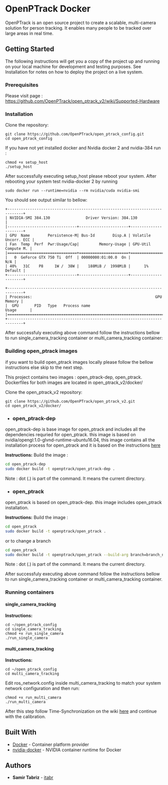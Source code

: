 # OpenPTrack Docker

OpenPTrack is an open source project to create a scalable, multi-camera solution for person tracking.
It enables many people to be tracked over large areas in real time.

## Getting Started

The following instructions will get you a copy of the project up and running on your local machine for development and testing purposes. See Installation for notes on how to deploy the project on a live system.

### Prerequisites
Please visit page : https://github.com/OpenPTrack/open_ptrack_v2/wiki/Supported-Hardware

### Installation

Clone the repository:

```
git clone https://github.com/OpenPTrack/open_ptrack_config.git
cd open_ptrack_config
```

If you have not yet installed docker and Nvidia docker 2 and nvidia-384 run :

```
chmod +x setup_host
./setup_host
```

After successfully executing setup_host please reboot your system.
After rebooting your system test nvidia-docker 2 by running

```
sudo docker run --runtime=nvidia --rm nvidia/cuda nvidia-smi
```

You should see output similar to bellow:

```
+-----------------------------------------------------------------------------+
| NVIDIA-SMI 384.130                Driver Version: 384.130                   |
|-------------------------------+----------------------+----------------------+
| GPU  Name        Persistence-M| Bus-Id        Disp.A | Volatile Uncorr. ECC |
| Fan  Temp  Perf  Pwr:Usage/Cap|         Memory-Usage | GPU-Util  Compute M. |
|===============================+======================+======================|
|   0  GeForce GTX 750 Ti  Off  | 00000000:01:00.0  On |                  N/A |
| 40%   31C    P8     1W /  38W |    188MiB /  1998MiB |      1%      Default |
+-------------------------------+----------------------+----------------------+
                                                                               
+-----------------------------------------------------------------------------+
| Processes:                                                       GPU Memory |
|  GPU       PID   Type   Process name                             Usage      |
|=============================================================================|
+-----------------------------------------------------------------------------+
```

After successfuly executing above command follow the instructions bellow to run single_camera_tracking container or multi_camera_tracking container:

### Building open_ptrack images
if you want to build open_ptrack images locally please follow the bellow instructions else skip to the next step.

This project contains two images : open_ptrack-dep, open_ptrack. Dockerfiles for both images are located in open_ptrack_v2/docker/

Clone the open_ptrack_v2 repository: 
```
git clone https://github.com/OpenPTrack/open_ptrack_v2.git
cd open_ptrack_v2/docker/
```

* ### open_ptrack-dep
open_ptrack-dep is base image for open_ptrack and includes all the dependencies requried for open_ptrack. this image is based on nvidia/opengl:1.0-glvnd-runtime-ubuntu16.04, this image contains all the installation process for open_ptrack and it is based on the instructions [here](https://docs.google.com/document/d/1iagy-zU1cbV92YQI6EJhieM5-09BGrVsVmmz0QjK0XA/edit)

**Instructions:**
Build the image :
```bash
cd open_ptrack-dep
sudo docker build -t openptrack/open_ptrack-dep .
```

Note : dot (.) is part of the command. It means the current directory.

* ### open_ptrack
open_ptrack is based on open_ptrack-dep. this image includes open_ptrack installation.

**Instructions:**
Build the image :
```bash
cd open_ptrack
sudo docker build -t openptrack/open_ptrack .
```
or to change a branch
```bash
cd open_ptrack
sudo docker build -t openptrack/open_ptrack --build-arg branch=branch_name .
```

Note : dot (.) is part of the command. It means the current directory.

After successfuly executing above command follow the instructions bellow to run single_camera_tracking container or multi_camera_tracking container.

### Running containers

#### single_camera_tracking 

**Instructions:**

```
cd ~/open_ptrack_config
cd single_camera_tracking
chmod +x run_single_camera
./run_single_camera
```

#### multi_camera_tracking 

**Instructions:**

```
cd ~/open_ptrack_config
cd multi_camera_tracking
```

Edit ros_network.config inside multi_camera_tracking to match your system network configuration and then run:

```
chmod +x run_multi_camera
./run_multi_camera
```

After this step follow Time-Synchronization on the wiki [here](https://github.com/OpenPTrack/open_ptrack/wiki/Time-Synchronization) and continue with the calibration.

## Built With

* [Docker](https://www.docker.com/) - Container platform provider
* [nvidia-docker](https://github.com/NVIDIA/nvidia-docker) - NVIDIA container runtime for Docker

## Authors

* **Samir Tabriz** - [itabr](https://github.com/itabr/)
